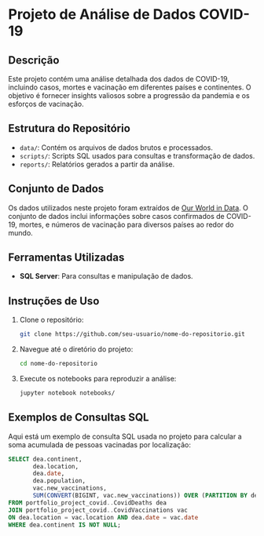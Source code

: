 # Projeto de Análise de Dados COVID-19

## Descrição
Este projeto contém uma análise detalhada dos dados de COVID-19, incluindo casos, mortes e vacinação em diferentes países e continentes. O objetivo é fornecer insights valiosos sobre a progressão da pandemia e os esforços de vacinação.

## Estrutura do Repositório
- `data/`: Contém os arquivos de dados brutos e processados.
- `scripts/`: Scripts SQL usados para consultas e transformação de dados.
- `reports/`: Relatórios gerados a partir da análise.

## Conjunto de Dados
Os dados utilizados neste projeto foram extraídos de [Our World in Data](https://ourworldindata.org/covid-vaccinations). O conjunto de dados inclui informações sobre casos confirmados de COVID-19, mortes, e números de vacinação para diversos países ao redor do mundo.

## Ferramentas Utilizadas
- **SQL Server**: Para consultas e manipulação de dados.

## Instruções de Uso
1. Clone o repositório:
    ```sh
    git clone https://github.com/seu-usuario/nome-do-repositorio.git
    ```
2. Navegue até o diretório do projeto:
    ```sh
    cd nome-do-repositorio
    ```
3. Execute os notebooks para reproduzir a análise:
    ```sh
    jupyter notebook notebooks/
    ```

## Exemplos de Consultas SQL
Aqui está um exemplo de consulta SQL usada no projeto para calcular a soma acumulada de pessoas vacinadas por localização:
```sql
SELECT dea.continent, 
       dea.location, 
       dea.date, 
       dea.population, 
       vac.new_vaccinations, 
       SUM(CONVERT(BIGINT, vac.new_vaccinations)) OVER (PARTITION BY dea.location ORDER BY dea.location, dea.date) AS RollingPeopleVaccinated
FROM portfolio_project_covid..CovidDeaths dea
JOIN portfolio_project_covid..CovidVaccinations vac
ON dea.location = vac.location AND dea.date = vac.date
WHERE dea.continent IS NOT NULL;
